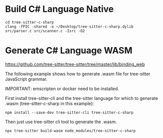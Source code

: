 # Build C# Language Native

```shell
cd tree-sitter-c-sharp
clang -fPIC -shared -o ~/Desktop/tree-sitter-c-sharp.dylib src/parser.c src/scanner.c -Isrc -O2
```

# Generate C# Language WASM

https://github.com/tree-sitter/tree-sitter/tree/master/lib/binding_web

The following example shows how to generate .wasm file for tree-sitter JavaScript grammar.

IMPORTANT: emscripten or docker need to be installed.

First install tree-sitter-cli and the tree-sitter language for which to generate .wasm (tree-sitter-c-sharp in this example):

```shell
npm install --save-dev tree-sitter-cli tree-sitter-c-sharp
```

Then just use tree-sitter cli tool to generate the .wasm.

```shell
npx tree-sitter build-wasm node_modules/tree-sitter-c-sharp
```
